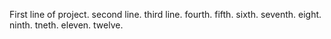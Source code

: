 First line of project.
second line.
third line.
fourth.
fifth.
sixth.
seventh.
eight.
ninth.
tneth.
eleven.
twelve.